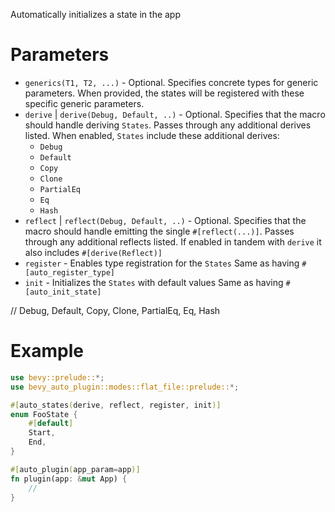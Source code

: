 Automatically initializes a state in the app

# Parameters
- `generics(T1, T2, ...)` - Optional. Specifies concrete types for generic parameters.
  When provided, the states will be registered with these specific generic parameters.
- `derive` | `derive(Debug, Default, ..)` - Optional. Specifies that the macro should handle deriving `States`.
  Passes through any additional derives listed.
  When enabled, `States` include these additional derives:  
    - `Debug`
    - `Default`
    - `Copy`
    - `Clone`
    - `PartialEq`
    - `Eq`
    - `Hash`
- `reflect` | `reflect(Debug, Default, ..)` - Optional. Specifies that the macro should handle emitting the single `#[reflect(...)]`.
  Passes through any additional reflects listed.
  If enabled in tandem with `derive` it also includes `#[derive(Reflect)]`
- `register` - Enables type registration for the `States`
  Same as having `#[auto_register_type]`
- `init` - Initializes the `States` with default values
  Same as having `#[auto_init_state]`

// Debug, Default, Copy, Clone, PartialEq, Eq, Hash

# Example
```rust
use bevy::prelude::*;
use bevy_auto_plugin::modes::flat_file::prelude::*;

#[auto_states(derive, reflect, register, init)]
enum FooState {
    #[default]
    Start,
    End,
}

#[auto_plugin(app_param=app)]
fn plugin(app: &mut App) {
    //
}
```